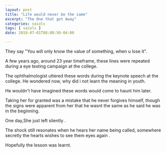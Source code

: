 ```yaml
---
layout: post
title: "Life would never be the same"
excerpt: "The One that got Away"
categories: saiols
tags: [ saiols ]
date: 2019-07-01T08:08:50-04:00

---
```


They say "You will only know the value of something, when u lose it".

A few years ago, around 23 year timeframe, these lines were repeated during a eye testing campaign at the college.

The ophthalmologist uttered these words during the keynote speech at the college.
He wondered now, why did i not learn the meaning in youth.

He wouldn't have imagined these words would come to haunt him later.

Taking her for granted was a mistake that he never forgives himself, though the signs were apparent from her
that he wasnt the same as he said he was in the beginning.

One day,She just left silently .

The shock still resonates when he hears her name being called, somewhere secretly the hearts wishes
to see them eyes again .

Hopefully the lesson was learnt.
